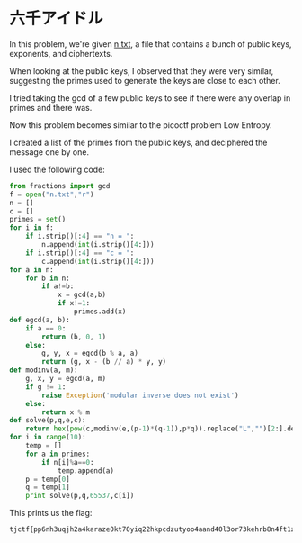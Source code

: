 六千アイドル
======
In this problem, we're given [n.txt](n.txt), a file that contains a bunch of public keys, exponents, and ciphertexts.

When looking at the public keys, I observed that they were very similar, suggesting the primes used to generate the keys are close to each other.

I tried taking the gcd of a few public keys to see if there were any overlap in primes and there was.

Now this problem becomes similar to the picoctf problem Low Entropy.

I created a list of the primes from the public keys, and deciphered the message one by one.

I used the following code:

```python
from fractions import gcd
f = open("n.txt","r")
n = []
c = []
primes = set()
for i in f:
    if i.strip()[:4] == "n = ":
        n.append(int(i.strip()[4:]))
    if i.strip()[:4] == "c = ":
        c.append(int(i.strip()[4:]))
for a in n:
    for b in n:
        if a!=b:
            x = gcd(a,b)
            if x!=1:
                primes.add(x)
def egcd(a, b):
    if a == 0:
        return (b, 0, 1)
    else:
        g, y, x = egcd(b % a, a)
        return (g, x - (b // a) * y, y)
def modinv(a, m):
    g, x, y = egcd(a, m)
    if g != 1:
        raise Exception('modular inverse does not exist')
    else:
        return x % m
def solve(p,q,e,c):
    return hex(pow(c,modinv(e,(p-1)*(q-1)),p*q)).replace("L","")[2:].decode("hex")
for i in range(10):
    temp = []
    for a in primes:
        if n[i]%a==0:
            temp.append(a)
    p = temp[0]
    q = temp[1]
    print solve(p,q,65537,c[i])
```

This prints us the flag:
```
tjctf{pp6nh3uqjh2a4karaze0kt70yiq22hkpcdzutyoo4aand40l3or73kehrb8n4ft1zh9g7i00lxss83p083dlwxa70brhl6qagx1s6mq8edozln7urps6cbd6kd01g0kvtzbg5e6nhev394777lhs427cpcmi96dc226hrpqwcl6uji1346jh4cfuz3w9i0m25s5ulkilatyjg7nsbi6jka2mocchqf8jxpfypbocqq1fj4cqgdydys0bt7j3h572bgfq6rt3rdgy2q33zyhgqoj3u3il8gchqg1bof6kmt1fpo1ragzxlx6baqt2u7baw0r77c8k2cb92qmto3kgagb45vmooyz9482btindgjuq7tgiwr10iau1icv1hhtll5zrz4oejyk0h26kfbglx25nvu5m1b1d9pn3x9reev55oaaqqoauep3h3bvh011pxgxfm09kbixxurghbw3r4pntdcqha2g287stdy3tev7op}
```
